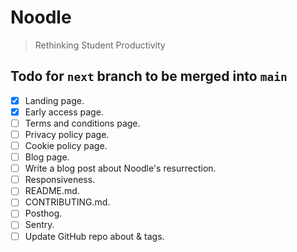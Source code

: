 # Noodle

> Rethinking Student Productivity

## Todo for `next` branch to be merged into `main`

- [x] Landing page.
- [x] Early access page.
- [ ] Terms and conditions page.
- [ ] Privacy policy page.
- [ ] Cookie policy page.
- [ ] Blog page.
- [ ] Write a blog post about Noodle's resurrection.
- [ ] Responsiveness.
- [ ] README.md.
- [ ] CONTRIBUTING.md.
- [ ] Posthog.
- [ ] Sentry.
- [ ] Update GitHub repo about & tags.
